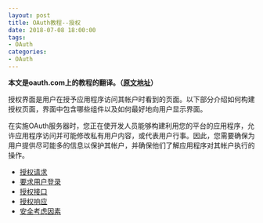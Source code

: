 ```yaml
---
layout: post
title: OAuth教程--授权
date: 2018-07-08 18:00:00
tags: 
- OAuth
categories:
- OAuth
---
```

**本文是oauth.com上的教程的翻译。（[原文地址](https://www.oauth.com/oauth2-servers/authorization/)）**

授权界面是用户在授予应用程序访问其帐户时看到的页面。以下部分介绍如何构建授权页面，界面中包含哪些组件以及如何最好地向用户显示界面。

在实施OAuth服务器时，您正在使开发人员能够构建利用您的平台的应用程序，允许应用程序访问并可能修改私有用户内容，或代表用户行事。因此，您需要确保为用户提供尽可能多的信息以保护其帐户，并确保他们了解应用程序对其帐户执行的操作。

- [授权请求](https://www.oauth.com/oauth2-servers/authorization/the-authorization-request/)
- [要求用户登录](https://www.oauth.com/oauth2-servers/authorization/requiring-user-login/)
- [授权接口](https://www.oauth.com/oauth2-servers/authorization/the-authorization-interface/)
- [授权响应](https://www.oauth.com/oauth2-servers/authorization/the-authorization-response/)
- [安全考虑因素](https://www.oauth.com/oauth2-servers/authorization/security-considerations/)